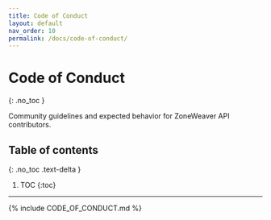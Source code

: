 ```yaml
---
title: Code of Conduct
layout: default
nav_order: 10
permalink: /docs/code-of-conduct/
---
```


# Code of Conduct
{: .no_toc }

Community guidelines and expected behavior for ZoneWeaver API contributors.

## Table of contents
{: .no_toc .text-delta }

1. TOC
{:toc}

---

{% include CODE_OF_CONDUCT.md %}
